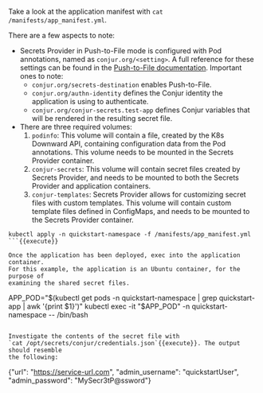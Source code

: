 Take a look at the application manifest with `cat /manifests/app_manifest.yml`.

There are a few aspects to note:
- Secrets Provider in Push-to-File mode is configured with Pod annotations,
  named as `conjur.org/<setting>`. A full reference for these settings can be
  found in the [Push-to-File documentation](https://github.com/cyberark/secrets-provider-for-k8s/blob/main/PUSH_TO_FILE.md#reference-table-of-configuration-annotations). Important ones to note:
  - `conjur.org/secrets-destination` enables Push-to-File.
  - `conjur.org/authn-identity` defines the Conjur identity the application is
    using to authenticate.
  - `conjur.org/conjur-secrets.test-app` defines Conjur variables that will be
    rendered in the resulting secret file.
- There are three required volumes:
  1. `podinfo`: This volume will contain a file, created by the K8s Downward
     API, containing configuration data from the Pod annotations. This volume
     needs to be mounted in the Secrets Provider container.
  2. `conjur-secrets`: This volume will contain secret files created by Secrets
     Provider, and needs to be mounted to both the Secrets Provider and
     application containers.
  3. `conjur-templates`: Secrets Provider allows for customizing secret files
     with custom templates. This volume will contain custom template files
     defined in ConfigMaps, and needs to be mounted to the Secrets Provider
     container.

```
kubectl apply -n quickstart-namespace -f /manifests/app_manifest.yml
```{{execute}}

Once the application has been deployed, exec into the application container.
For this example, the application is an Ubuntu container, for the purpose of
examining the shared secret files.

```
APP_POD="$(kubectl get pods -n quickstart-namespace | grep quickstart-app | awk '{print $1}')"
kubectl exec -it "$APP_POD" -n quickstart-namespace -- /bin/bash
```{{execute}}

Investigate the contents of the secret file with
`cat /opt/secrets/conjur/credentials.json`{{execute}}. The output should resemble
the following:

```
{"url": "https://service-url.com", "admin_username": "quickstartUser", "admin_password": "MySecr3tP@ssword"}
```
